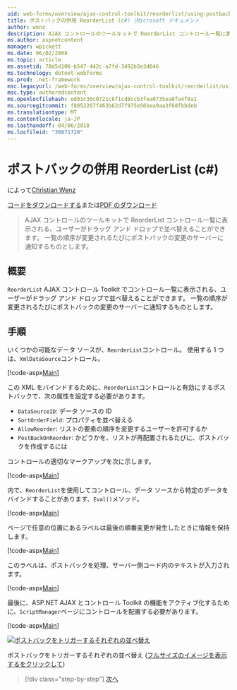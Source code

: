 ```yaml
---
uid: web-forms/overview/ajax-control-toolkit/reorderlist/using-postbacks-with-reorderlist-cs
title: ポストバックの併用 ReorderList (c#) |Microsoft ドキュメント
author: wenz
description: AJAX コントロールのツールキットで ReorderList コントロール一覧に表示される、ユーザーがドラッグ アンド ドロップで並べ替えることができます。 一覧の順序が変更されるたびに、po しています.
ms.author: aspnetcontent
manager: wpickett
ms.date: 06/02/2008
ms.topic: article
ms.assetid: 70d5d106-b547-442c-a7fd-3492b3e3d646
ms.technology: dotnet-webforms
ms.prod: .net-framework
msc.legacyurl: /web-forms/overview/ajax-control-toolkit/reorderlist/using-postbacks-with-reorderlist-cs
msc.type: authoredcontent
ms.openlocfilehash: ed01c30c0721c8f1cd8ccb3fea0735ea8fa4f0a1
ms.sourcegitcommit: f8852267f463b62d7f975e56bea9aa3f68fbbdeb
ms.translationtype: MT
ms.contentlocale: ja-JP
ms.lasthandoff: 04/06/2018
ms.locfileid: "30871728"
---
```

<a name="using-postbacks-with-reorderlist-c"></a>ポストバックの併用 ReorderList (c#)
====================
によって[Christian Wenz](https://github.com/wenz)

[コードをダウンロードする](http://download.microsoft.com/download/9/3/f/93f8daea-bebd-4821-833b-95205389c7d0/ReorderList4.cs.zip)または[PDF のダウンロード](http://download.microsoft.com/download/2/d/c/2dc10e34-6983-41d4-9c08-f78f5387d32b/reorderlist4CS.pdf)

> AJAX コントロールのツールキットで ReorderList コントロール一覧に表示される、ユーザーがドラッグ アンド ドロップで並べ替えることができます。 一覧の順序が変更されるたびにポストバックの変更のサーバーに通知するものとします。


## <a name="overview"></a>概要

`ReorderList` AJAX コントロール Toolkit でコントロール一覧に表示される、ユーザーがドラッグ アンド ドロップで並べ替えることができます。 一覧の順序が変更されるたびにポストバックの変更のサーバーに通知するものとします。

## <a name="steps"></a>手順

いくつかの可能なデータ ソースが、`ReorderList`コントロール。 使用する 1 つは、`XmlDataSource`コントロール。

[!code-aspx[Main](using-postbacks-with-reorderlist-cs/samples/sample1.aspx)]

この XML をバインドするために、`ReorderList`コントロールと有効にするポストバックで、次の属性を設定する必要があります。

- `DataSourceID`: データ ソースの ID
- `SortOrderField`: プロパティを並べ替える
- `AllowReorder`: リストの要素の順序を変更するユーザーを許可するか
- `PostBackOnReorder`: かどうかを、リストが再配置されるたびに、ポストバックを作成するには

コントロールの適切なマークアップを次に示します。

[!code-aspx[Main](using-postbacks-with-reorderlist-cs/samples/sample2.aspx)]

内で、`ReorderList`を使用してコントロール、データ ソースから特定のデータをバインドすることがあります、`Eval()`メソッド。

[!code-aspx[Main](using-postbacks-with-reorderlist-cs/samples/sample3.aspx)]

ページで任意の位置にあるラベルは最後の順番変更が発生したときに情報を保持します。

[!code-aspx[Main](using-postbacks-with-reorderlist-cs/samples/sample4.aspx)]

このラベルは、ポストバックを処理、サーバー側コード内のテキストが入力されます。

[!code-aspx[Main](using-postbacks-with-reorderlist-cs/samples/sample5.aspx)]

最後に、ASP.NET AJAX とコントロール Toolkit の機能をアクティブ化するために、`ScriptManager`ページにコントロールを配置する必要があります。

[!code-aspx[Main](using-postbacks-with-reorderlist-cs/samples/sample6.aspx)]


[![ポストバックをトリガーするそれぞれの並べ替え](using-postbacks-with-reorderlist-cs/_static/image2.png)](using-postbacks-with-reorderlist-cs/_static/image1.png)

ポストバックをトリガーするそれぞれの並べ替え ([フルサイズのイメージを表示するをクリックして](using-postbacks-with-reorderlist-cs/_static/image3.png))

> [!div class="step-by-step"]
> [次へ](drag-and-drop-via-reorderlist-cs.md)
